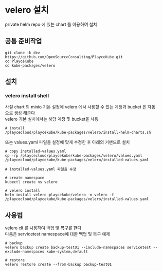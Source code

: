 # velero 설치

private helm repo 에 있는 chart 를 이용하여 설치

## 공통 준비작업

```ShellSession
git clone -b dev https://github.com/OpenSourceConsulting/PlayceKube.git
cd PlayceKube
cd kube-packages/velero
```

## 설치

### velero install shell

사설 chart 의 minio  기본 설정에 velero 에서 사용할 수 있는 계정과 bucket 은 자동으로 생성 해준다  
velero 기본 설치에서는 해당 계정 및 bucket을 사용

```ShellSession
# install
/playcecloud/playcekube/kube-packages/velero/install-helm-charts.sh
```

또는 values.yaml 파일을 설정에 맞게 수정한 후 아래의 커맨드로 설치

```ShellSession
# copy installed-values.yaml
cp -rp /playcecloud/playcekube/kube-packages/velero/values.yaml /playcecloud/playcekube/kube-packages/velero/installed-values.yaml

# installed-values.yaml 파일을 수정

# create namespace
kubectl create ns velero

# velero install
helm install velero playcekube/velero -n velero -f /playcecloud/playcekube/kube-packages/velero/installed-values.yaml
```

## 사용법

velero cli 를 사용하여 백업 및 복구를 한다  
다음은 servicetest namespace에 대한 백업 및 복구 예제

```ShellSession
# backup
velero backup create backup-test01 --include-namespaces servicetest --exclude-namespaces kube-system,default

# restore
velero restore create --from-backup backup-test01
```

